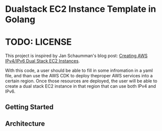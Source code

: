 # Dualstack EC2 Instance Template in Golang

# TODO: LICENSE

This project is inspired by Jan Schaumman's blog post: [Creating AWS IPv4/IPv6 Dual Stack EC2 Instances](https://www.netmeister.org/blog/ec2-ipv6.html).

With this code, a user should be able to fill in some infromation in a yaml file, and than use the AWS CDK to deploy theproper AWS services into a certain region. Once those resources are deployed, the user will be able to create a dual stack EC2 instance in that region that can use both IPv4 and IPv6.

## Getting Started

## Architecture
